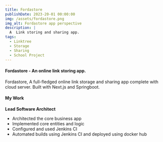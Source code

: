 ```yaml
---
title: Fordastore
publishDate: 2023-20-01 00:00:00
img: /assets/fordastore.png
img_alt: Fordastore app perspective
description: |
  A  Link storing and sharing app.
tags:
  - Linktree
  - Storage
  - Sharing
  - School Project
---
```


#### Fordastore - An online link storing app.

Fordastore, A full-fledged online link storage and sharing app complete with cloud server. Built with Next.js and Springboot.

#### My Work

**Lead Software Architect**

- Architected the core business app
- Implemented core entities and logic
- Configured and used Jenkins CI
- Automated builds using Jenkins CI and deployed using docker hub
